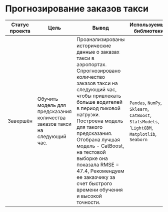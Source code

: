 # Прогнозирование заказов такси

Статус проекта | Цель | Вывод | Используемые библиотеки
------------- |---------------- | ---------------- | -----------------------
Завершён | Обучить модель для предсказания количества заказов такси на следующий час. | Проанализированы исторические данные о заказах такси в аэропортах. Спрогнозировано количество заказов такси на следующий час, чтобы привлекать больше водителей в период пиковой нагрузки. Построена модель для такого предсказания. Отобрана лучшая модель - CatBoost, на тестовой выборке она показала RMSE = 47.4, Рекомендуем ее заказчику за счет быстрого времени обучения и высокой точности. | `Pandas`, `NumPy`, `Sklearn`, `CatBoost`, `StatsModels`, '`LightGBM`, `Matplotlib`, `Seaborn`
  

